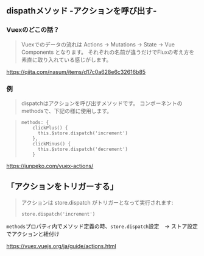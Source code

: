 ##  dispathメソッド -アクションを呼び出す-

### Vuexのどこの話？
> Vuexでのデータの流れは Actions → Mutations → State → Vue Components となります。
> それぞれの名前が違うだけでFluxの考え方を素直に取り入れている感じがします。

https://qiita.com/nasum/items/d17c0a628e6c32616b85

### 例

> dispatchはアクションを呼び出すメソッドです。
> コンポーネントのmethodsで、下記の様に使用します。

> ```Vue
> methods: {
>     clickPlus() {
>       this.$store.dispatch('increment')
>     },
>     clickMinus() {
>       this.$store.dispatch('decrement')
>     }
> ```

https://junpeko.com/vuex-actions/

## 「アクションをトリガーする」

> アクションは store.dispatch がトリガーとなって実行されます:
> ```
> store.dispatch('increment')
> ```

```methods```プロパティ内でメソッド定義の時、```store.dispatch```設定　→ ストア設定でアクションと紐付け

https://vuex.vuejs.org/ja/guide/actions.html
